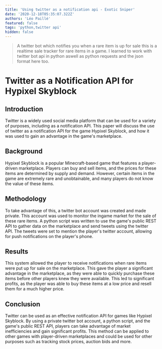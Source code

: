 ```yaml
---
title: 'Using twitter as a notification api - Exotic Sniper'
date: '2020-12-18T05:35:07.322Z'
authors: 'Léo Paillé'
featured: false
tags: 'python,twitter api'
hidden: false
---
```


> A twitter bot which notifies you when a rare item is up for sale
> this is a realtime sale tracker for rare items in a game. I learned to work with twitter bot api in python aswell as python requests and the json format here too.

# Twitter as a Notification API for Hypixel Skyblock

## Introduction

Twitter is a widely used social media platform that can be used for a variety of purposes, including as a notification API. This paper will discuss the use of twitter as a notification API for the game Hypixel Skyblock, and how it was used to gain an advantage in the game's marketplace.

## Background

Hypixel Skyblock is a popular Minecraft-based game that features a player-driven marketplace. Players can buy and sell items, and the prices for these items are determined by supply and demand. However, certain items in the game are extremely rare and unobtainable, and many players do not know the value of these items.

## Methodology

To take advantage of this, a twitter bot account was created and made private. This account was used to monitor the ingame market for the sale of these rare items. A python script was written to use the game's public REST API to gather data on the marketplace and send tweets using the twitter API. The tweets were set to mention the player's twitter account, allowing for push notifications on the player's phone.

## Results

This system allowed the player to receive notifications when rare items were put up for sale on the marketplace. This gave the player a significant advantage in the marketplace, as they were able to quickly purchase these items before other players knew they were available. This led to significant profits, as the player was able to buy these items at a low price and resell them for a much higher price.

## Conclusion

Twitter can be used as an effective notification API for games like Hypixel Skyblock. By using a private twitter bot account, a python script, and the game's public REST API, players can take advantage of market inefficiencies and gain significant profits. This method can be applied to other games with player-driven marketplaces and could be used for other purposes such as tracking stock prices, auction bids and more.
